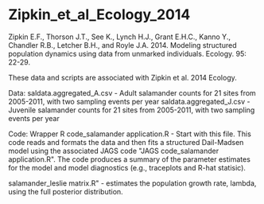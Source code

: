 # Zipkin_et_al_Ecology_2014
Zipkin E.F., Thorson J.T., See K., Lynch H.J., Grant E.H.C., Kanno Y., Chandler R.B., Letcher B.H., and Royle J.A. 2014. Modeling structured population dynamics using data from unmarked individuals. Ecology. 95: 22-29.

These data and scripts are associated with Zipkin et al. 2014 Ecology.

Data:
saldata.aggregated_A.csv - Adult salamander counts for 21 sites from 2005-2011, with two sampling events per year
saldata.aggregated_J.csv - Juvenile salamander counts for 21 sites from 2005-2011, with two sampling events per year

Code:
Wrapper R code_salamander application.R - Start with this file. This code reads and formats the data and then fits a structured Dail-Madsen model using the associated JAGS code "JAGS code_salamander application.R". The code produces a summary of the parameter estimates for the model and model diagnostics (e.g., traceplots and R-hat statisic).

salamander_leslie matrix.R" - estimates the population growth rate, lambda, using the full posterior distribution.
